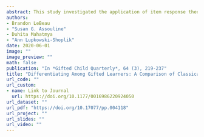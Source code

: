 ```yaml
---
abstract: This study investigated the application of item response theory (IRT) to expand the range of ability estimates for gifted (hereinafter referred to as high-achieving) students’ performance on an above-level test. Using a sample of 4th – 6th grade high-achieving students (n = 1,893), we conducted a case study to compare estimates from classical test theory (CTT) and IRT. First, we estimated means, standard deviations, and percentiles of the students using CTT statistics. Next, we fitted a two- parameter IRT model using a multi-group framework to represent the different grade levels. We compared CTT and IRT results to determine the value-added of using an IRT approach in identifying high-achieving students through the Talent Search Model of above-level testing. Benefits of IRT, compared to CTT and with respect to the Talent Search Model, include invariance of item parameters across groups of individuals and invariance of an individual’s ability across tests of the same construct. IRT also uses the response string of individuals’ scores; therefore, test items can differentially inform the latent aptitude construct. Implications for academic talent identification with the Talent Search Model and development of academic talent are discussed. 
authors: 
- Brandon LeBeau
- "Susan G. Assouline"
- Duhita Mahatmya
- "Ann Lupkowski-Shoplik"
date: 2020-06-01
image: ""
image_preview: ""
math: false
publication: "In *Gifted Child Quarterly*, 64 (3), 219-237"
title: "Differentiating Among Gifted Learners: A Comparison of Classical Test Theory and Item Response Theory on Above-Level Testing"
url_code: ""
url_custom:
- name: Link to Journal
  url: https://doi.org/10.1177/0016986220924050
url_dataset: ""
url_pdf: "https://doi.org/10.17077/pp.004118"
url_project: ""
url_slides: ""
url_video: ""
---
```

